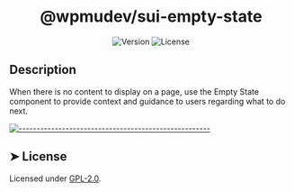 <!-- ⚠️ This README has been generated from the file(s) "../../../blueprint.md" ⚠️--><h1 align="center">@wpmudev/sui-empty-state</h1>

<div style="text-align: center;">
<img src="https://img.shields.io/badge/Version-0.0.1-blue.svg" alt="Version"> <img src="https://img.shields.io/badge/License-GPL-orange.svg" alt="License">
</div>
<h2> Description </h2> When there is no content to display on a page, use the Empty State component to provide context and guidance to users regarding what to do next.


[![-----------------------------------------------------](https://raw.githubusercontent.com/andreasbm/readme/master/assets/lines/colored.png)](#license)

## ➤ License
	
Licensed under [GPL-2.0](https://opensource.org/licenses/GPL-2.0).
